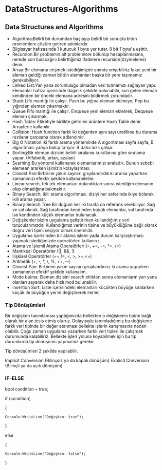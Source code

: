# DataStructures-Algorithms

## Data Structures and Algorithms

* Algoritma:Belirli bir durumdan başlayıp belirli bir sonuçta biten pronlemlere çözüm getiren adımlardır.
* Bilgisayar hafızasında 1 kutucuk 1 byte yer tutar. 8 bit 1 byte'a eşittir.
* Recursion:Bir problemin alt problemlere bölünüp hesaplanmasına, nerede son bulacağını belirttiğimiz ifadelere recursion(özyineleme) denir.
* Array:Bir elemana erişmek istediğimizde anında erişebiliriz fakat yeni bir eleman geldiği zaman bütün elemanları başka bir yere taşımamız gerekebiliyor.
* Linked List:Yan yana zorunluluğu olmadan veri tutmamızı sağlayan yapı. Elemanlar hafıza içerisinde dağınık şekilde bulunabilir,
son gelen eleman kendinden bir önceki elemana adresini bildirmek zorundadır.
* Stack Lifo mantığı ile çalışır. Push bu yığına eleman eklmeye, Pop bu yığından eleman çıkarmaktır.
* Queue Fifo mantığı ile çalışır. Enqueue yeni eleman eklemek, Dequeue eleman çıkarmak.
* Hash Table: Etiketiyle birlikte getirilen ürünlere Hush Table denir. Arraylerle kullanılır.
* Collision: Hush function farklı iki değerden aynı sayı üretilirse bu duruma rastlanır çarpışma olarak adlandırılır.
* Big O Notation iki farklı arama yönteminde A algoritması sayfa sayfa, B algoritması yarıya bölüp tarıyor. B daha hızlı çalışır.
* Sorting:Bir eleman dizisini belirli sıralama kurallarına göre sıralama yapar. (Alfabetik, artan, azalan)
* Searhing:Bu yöntemi kullanarak elemanlarımızı sıraladık. Bunun sebebi elemean ararken işimizin kolaylaşması.
* Closest Pair:Birbirine yakın sayıları gruplandırdık ki arama yaparken zamanımızı efektik şekilde kullanabilelim.
* Linear search, tek tek elemanları dolandıktan sonra istediğim elemanın olup olmadığına bakmaktır.
* Binary Search, ikili arama algoritması, diziyi her seferinde ikiye bölerek ikili arama yapar.
* Binary Search Tree Bir düğüm her iki tarafa da referans verebiliyor. Sağ ve sol olarak. Sağ tarafından kendinden büyük elemanlar, sol tarafında ise kendinden küçük elemanlar bulunacak.
* Değişkenler bizim uygulama geliştirirken kullandığımız veri tutucularımızdır. Kullandığımız verinin tipine ve büyüklüğüne bağlı olarak doğru veri tipini seçiyor olmak önemlidir. 
* Uygulama içerisinden bir atama işlemi yada durum karşılaştırması yapmak istediğimizde operatörleri kullanırız. 
* Atama ve İşlemli Atama Operatörleri (=, +=, -=, *=, /=) 
* Mantıksal Operatörler (||, &&, !)
* İlişkisel Operatörler (==,!=, <, >, >=,<=)
* Aritmetik (+, -, *, /, %, ++, --)
* Closest Pair: Birbirine yakın sayıları gruplandırırız ki arama yaparken zamanımızı efektif şekilde kullanalım.
* Mode bulma: Eleman dizisini search ettikten sonra elemanların yan yana olanları sayarak daha hızlı mod bulunabilir.
* Insertion Sort: Liste içerisindeki elemanları küçükten büyüğe sıralarken küçük ile büyüğün yerini değiştirerek ilerler.
### Tip Dönüşümleri
Bir değişken tanımlaması yaptığımızda bellekten o değişkenin tipine bağlı olarak bir alan tesis etmiş oluruz. Dolayısıyla tanımladığımız bu değişkene farklı veri tipinde bir değer atanması bellekte işlerin karışmasına neden olabilir. Çoğu zaman uygulama yazarken farklı veri tipleri ile çalışmak durumunda kalabiliriz. Bellekte işleri yoluna koyabilmek için bu tip durumlarda tip dönüşümü yapmamız gerekir.

Tip dönüşümleri 2 şekilde yapılabilir.

Implicit Conversion (Bilinçsiz ya da kapalı dönüşüm)
Explicit Conversion (Bilinçli ya da açık dönüşüm)

### IF-ELSE
 bool condition = true;

if (condition)

{

    Console.WriteLine("Değişken: true");
    
}

else

{

    Console.WriteLine("Değişken: false");
    
}
